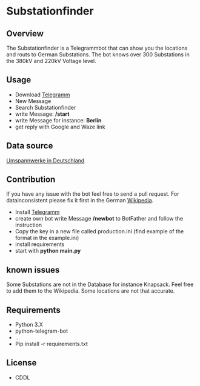 Substationfinder
==================
## Overview
The Substationfinder is a Telegrammbot that can show you the locations and routs
to German Substations. The bot knows over 300 Substations in the 380kV and 220kV Voltage level.

## Usage
- Download [Telegramm](https://telegram.org/)
- New Message
- Search Substationfinder
- write Message: **/start**
- write Message for instance: **Berlin**
- get reply with Google and Waze link

## Data source
[Umspannwerke in Deutschland](https://de.wikipedia.org/wiki/Liste_der_Schaltanlagen_im_H%C3%B6chstspannungsnetz_in_Deutschland)

## Contribution
If you have any issue with the bot feel free to send a pull request.
For datainconsistent please fix it first in the German [Wikipedia](https://de.wikipedia.org/wiki/Liste_der_Schaltanlagen_im_H%C3%B6chstspannungsnetz_in_Deutschland).

- Install [Telegramm](https://telegram.org/)
- create own bot write Message **/newbot** to BotFather and follow the instruction
- Copy the key in a new file called production.ini (find example of the format in the example.ini)
- install requirements
- start with **python main.py**

## known issues
Some Substations are not in the Database for instance Knapsack. Feel free to add them to the Wikipedia.
Some locations are not that accurate.

## Requirements
- Python 3.X
- python-telegram-bot
- ...
- Pip install -r requirements.txt

## License
- CDDL
